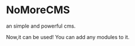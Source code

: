 NoMoreCMS
=========

an simple and powerful cms.

Now,it can be used!
You can add any modules to it.

